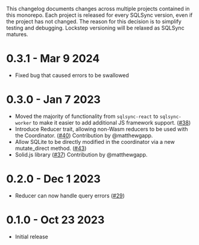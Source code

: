This changelog documents changes across multiple projects contained in this monorepo. Each project is released for every SQLSync version, even if the project has not changed. The reason for this decision is to simplify testing and debugging. Lockstep versioning will be relaxed as SQLSync matures.

# 0.3.1 - Mar 9 2024

- Fixed bug that caused errors to be swallowed

# 0.3.0 - Jan 7 2023

- Moved the majority of functionality from `sqlsync-react` to `sqlsync-worker` to make it easier to add additional JS framework support. ([#38])
- Introduce Reducer trait, allowing non-Wasm reducers to be used with the Coordinator. ([#40]) Contribution by @matthewgapp.
- Allow SQLite to be directly modified in the coordinator via a new mutate_direct method. ([#43])
- Solid.js library ([#37]) Contribution by @matthewgapp.

# 0.2.0 - Dec 1 2023

- Reducer can now handle query errors ([#29])

# 0.1.0 - Oct 23 2023

- Initial release

[#29]: https://github.com/orbitinghail/sqlsync/pull/29
[#38]: https://github.com/orbitinghail/sqlsync/pull/38
[#40]: https://github.com/orbitinghail/sqlsync/pull/40
[#43]: https://github.com/orbitinghail/sqlsync/pull/43
[#37]: https://github.com/orbitinghail/sqlsync/pull/37
